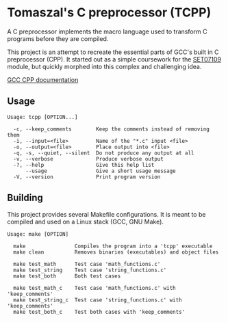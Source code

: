 # Tomaszal's C preprocessor (TCPP)

A C preprocessor implements the macro language used to transform C programs before they are compiled.

This project is an attempt to recreate the essential parts of GCC's built in C preprocessor (CPP). It started out as a simple coursework for the [SET07109](http://www.modules.napier.ac.uk/Module.aspx?ID=set07109) module, but quickly morphed into this 
complex and challenging idea.

[GCC CPP documentation](https://gcc.gnu.org/onlinedocs/cpp/)

## Usage

```
Usage: tcpp [OPTION...]

  -c, --keep_comments        Keep the comments instead of removing them
  -i, --input=<file>         Name of the "*.c" input <file>
  -o, --output=<file>        Place output into <file>
  -q, -s, --quiet, --silent  Do not produce any output at all
  -v, --verbose              Produce verbose output
  -?, --help                 Give this help list
      --usage                Give a short usage message
  -V, --version              Print program version
```

## Building

This project provides several Makefile configurations. It is meant to be compiled and used on a Linux stack (GCC, GNU Make).

```
Usage: make [OPTION]

  make                Compiles the program into a 'tcpp' executable
  make clean          Removes binaries (executables) and object files

  make test_math      Test case 'math_functions.c'
  make test_string    Test case 'string_functions.c'
  make test_both      Both test cases

  make test_math_c    Test case 'math_functions.c' with 'keep_comments'
  make test_string_c  Test case 'string_functions.c' with 'keep_comments'
  make test_both_c    Test both cases with 'keep_comments'
```
